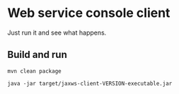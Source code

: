 # Web service console client

Just run it and see what happens.

## Build and run

`mvn clean package`

`java -jar target/jaxws-client-VERSION-executable.jar`
